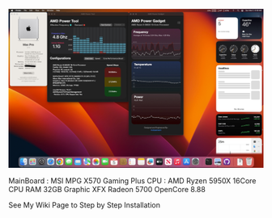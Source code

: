 ![Ventura Shot](https://github.com/ExtremeDot/MSI-X570-GAMING-PLUS-Hackintosh-Working-EFI-OpenCore/blob/84e3837df6e765b022a0b8a17f49b8e2f952d978/resources/images/macOS-Ventura.jpg)

MainBoard : MSI MPG X570 Gaming Plus 
CPU : AMD Ryzen 5950X 16Core CPU
RAM 32GB
Graphic XFX Radeon 5700
OpenCore 8.88



See My Wiki Page to Step by Step Installation
